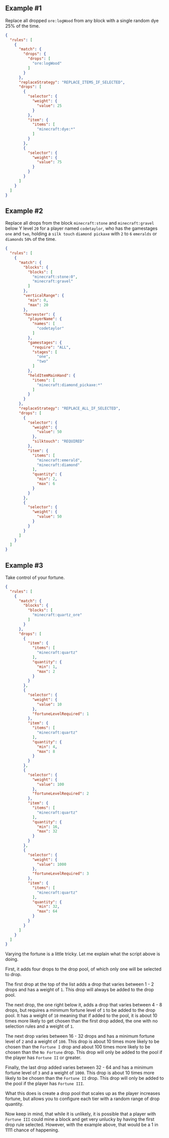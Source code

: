## Example #1

Replace all dropped `ore:logWood` from any block with a single random dye 25% of the time.

```json
{
  "rules": [
    {
      "match": {
        "drops": {
          "drops": [
            "ore:logWood"
          ]
        }
      },
      "replaceStrategy": "REPLACE_ITEMS_IF_SELECTED",
      "drops": [
        {
          "selector": {
            "weight": {
              "value": 25
            }
          },
          "item": {
            "items": [
              "minecraft:dye:*"
            ]
          }
        },
        {
          "selector": {
            "weight": {
              "value": 75
            }
          }
        }
      ]
    }
  ]
}
```

## Example #2

Replace all drops from the block `minecraft:stone` and `minecraft:gravel` 
below Y level `20` for a player named `codetaylor`, who has the gamestages 
`one` and `two`, holding a `silk touch` `diamond pickaxe` with 
`2` to `6` `emeralds` or `diamonds` `50%` of the time.

```json
{
  "rules": [
    {
      "match": {
        "blocks": {
          "blocks": [
            "minecraft:stone:0",
            "minecraft:gravel"
          ] 
        },
        "verticalRange": {
          "min": 0,
          "max": 20
        },
        "harvester": {
          "playerName": {
            "names": [
              "codetaylor"
            ]
          },
          "gamestages": {
            "require": "ALL",
            "stages": [
              "one",
              "two"
            ]
          },
          "heldItemMainHand": {
            "items": [
              "minecraft:diamond_pickaxe:*"
            ]
          }
        }
      },
      "replaceStrategy": "REPLACE_ALL_IF_SELECTED",
      "drops": [
        {
          "selector": {
            "weight": {
              "value": 50
            },
            "silktouch": "REQUIRED"
          },
          "item": {
            "items": [
              "minecraft:emerald",
              "minecraft:diamond"
            ],
            "quantity": {
              "min": 2,
              "max": 6
            }
          }
        },
        {
          "selector": {
            "weight": {
              "value": 50
            }
          }
        }
      ]
    }
  ]
}
```

## Example #3

Take control of your fortune.

```json
{
  "rules": [
    {
      "match": {
        "blocks": {
          "blocks": [
            "minecraft:quartz_ore"
          ]
        }
      },
      "drops": [
        {
          "item": {
            "items": [
              "minecraft:quartz"
            ],
            "quantity": {
              "min": 1,
              "max": 2
            }
          }
        },
        {
          "selector": {
            "weight": {
              "value": 10
            },
            "fortuneLevelRequired": 1
          },
          "item": {
            "items": [
              "minecraft:quartz"
            ],
            "quantity": {
              "min": 4,
              "max": 8
            }
          }
        },
        {
          "selector": {
            "weight": {
              "value": 100
            },
            "fortuneLevelRequired": 2
          },
          "item": {
            "items": [
              "minecraft:quartz"
            ],
            "quantity": {
              "min": 16,
              "max": 32
            }
          }
        },
        {
          "selector": {
            "weight": {
              "value": 1000
            },
            "fortuneLevelRequired": 3
          },
          "item": {
            "items": [
              "minecraft:quartz"
            ],
            "quantity": {
              "min": 32,
              "max": 64
            }
          }
        }
      ]
    }
  ]
}
```

Varying the fortune is a little tricky. Let me explain what the script above is doing.

First, it adds four drops to the drop pool, of which only one will be selected to drop.

The first drop at the top of the list adds a drop that varies between 1 - 2 drops and has a weight of `1`. This drop will always be added to the drop pool.

The next drop, the one right below it, adds a drop that varies between 4 - 8 drops, but requires a minimum fortune level of `1` to be added to the drop pool. It has a weight of `10` meaning that if added to the pool, it is about 10 times more likely to get chosen than the first drop added, the one with no selection rules and a weight of `1`. 

The next drop varies between 16 - 32 drops and has a minimum fortune level of `2` and a weight of `100`. This drop is about 10 times more likely to be chosen than the `Fortune I` drop and about 100 times more likely to be chosen than the `No Fortune` drop. This drop will only be added to the pool if the player has `Fortune II` or greater.

Finally, the last drop added varies between 32 - 64 and has a minimum fortune level of `3` and a weight of `1000`. This drop is about 10 times more likely to be chosen than the `Fortune II` drop.  This drop will only be added to the pool if the player has `Fortune III`.

What this does is create a drop pool that scales up as the player increases fortune, but allows you to configure each tier with a random range of drop quantity.

Now keep in mind, that while it is unlikely, it is possible that a player with `Fortune III` could mine a block and get very unlucky by having the first drop rule selected. However, with the example above, that would be a 1 in 1111 chance of happening.